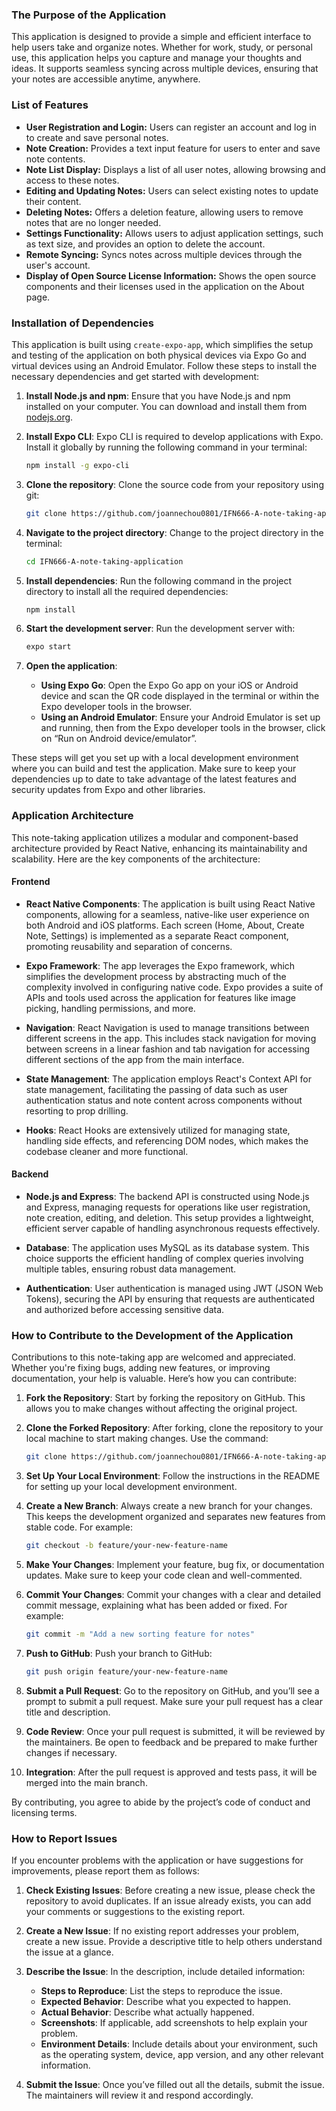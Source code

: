 ### The Purpose of the Application

This application is designed to provide a simple and efficient interface to help users take and organize notes. Whether for work, study, or personal use, this application helps you capture and manage your thoughts and ideas. It supports seamless syncing across multiple devices, ensuring that your notes are accessible anytime, anywhere.

### List of Features

- **User Registration and Login:** Users can register an account and log in to create and save personal notes.
- **Note Creation:** Provides a text input feature for users to enter and save note contents.
- **Note List Display:** Displays a list of all user notes, allowing browsing and access to these notes.
- **Editing and Updating Notes:** Users can select existing notes to update their content.
- **Deleting Notes:** Offers a deletion feature, allowing users to remove notes that are no longer needed.
- **Settings Functionality:** Allows users to adjust application settings, such as text size, and provides an option to delete the account.
- **Remote Syncing:** Syncs notes across multiple devices through the user's account.
- **Display of Open Source License Information:** Shows the open source components and their licenses used in the application on the About page.

### Installation of Dependencies

This application is built using `create-expo-app`, which simplifies the setup and testing of the application on both physical devices via Expo Go and virtual devices using an Android Emulator. Follow these steps to install the necessary dependencies and get started with development:

1. **Install Node.js and npm**: Ensure that you have Node.js and npm installed on your computer. You can download and install them from [nodejs.org](https://nodejs.org/).

2. **Install Expo CLI**: Expo CLI is required to develop applications with Expo. Install it globally by running the following command in your terminal:
   ```bash
   npm install -g expo-cli
   ```

3. **Clone the repository**: Clone the source code from your repository using git:
   ```bash
   git clone https://github.com/joannechou0801/IFN666-A-note-taking-application.git
   ```

4. **Navigate to the project directory**: Change to the project directory in the terminal:
   ```bash
   cd IFN666-A-note-taking-application
   ```

5. **Install dependencies**: Run the following command in the project directory to install all the required dependencies:
   ```bash
   npm install
   ```

6. **Start the development server**: Run the development server with:
   ```bash
   expo start
   ```

7. **Open the application**:
   - **Using Expo Go**: Open the Expo Go app on your iOS or Android device and scan the QR code displayed in the terminal or within the Expo developer tools in the browser.
   - **Using an Android Emulator**: Ensure your Android Emulator is set up and running, then from the Expo developer tools in the browser, click on “Run on Android device/emulator”.

These steps will get you set up with a local development environment where you can build and test the application. Make sure to keep your dependencies up to date to take advantage of the latest features and security updates from Expo and other libraries.

### Application Architecture

This note-taking application utilizes a modular and component-based architecture provided by React Native, enhancing its maintainability and scalability. Here are the key components of the architecture:

#### Frontend

- **React Native Components**: The application is built using React Native components, allowing for a seamless, native-like user experience on both Android and iOS platforms. Each screen (Home, About, Create Note, Settings) is implemented as a separate React component, promoting reusability and separation of concerns.

- **Expo Framework**: The app leverages the Expo framework, which simplifies the development process by abstracting much of the complexity involved in configuring native code. Expo provides a suite of APIs and tools used across the application for features like image picking, handling permissions, and more.

- **Navigation**: React Navigation is used to manage transitions between different screens in the app. This includes stack navigation for moving between screens in a linear fashion and tab navigation for accessing different sections of the app from the main interface.

- **State Management**: The application employs React's Context API for state management, facilitating the passing of data such as user authentication status and note content across components without resorting to prop drilling.

- **Hooks**: React Hooks are extensively utilized for managing state, handling side effects, and referencing DOM nodes, which makes the codebase cleaner and more functional.

#### Backend

- **Node.js and Express**: The backend API is constructed using Node.js and Express, managing requests for operations like user registration, note creation, editing, and deletion. This setup provides a lightweight, efficient server capable of handling asynchronous requests effectively.

- **Database**: The application uses MySQL as its database system. This choice supports the efficient handling of complex queries involving multiple tables, ensuring robust data management.

- **Authentication**: User authentication is managed using JWT (JSON Web Tokens), securing the API by ensuring that requests are authenticated and authorized before accessing sensitive data.

### How to Contribute to the Development of the Application

Contributions to this note-taking app are welcomed and appreciated. Whether you're fixing bugs, adding new features, or improving documentation, your help is valuable. Here’s how you can contribute:

1. **Fork the Repository**: Start by forking the repository on GitHub. This allows you to make changes without affecting the original project.

2. **Clone the Forked Repository**: After forking, clone the repository to your local machine to start making changes. Use the command:
   ```bash
   git clone https://github.com/joannechou0801/IFN666-A-note-taking-application.git
   ```

3. **Set Up Your Local Environment**: Follow the instructions in the README for setting up your local development environment.

4. **Create a New Branch**: Always create a new branch for your changes. This keeps the development organized and separates new features from stable code. For example:
   ```bash
   git checkout -b feature/your-new-feature-name
   ```

5. **Make Your Changes**: Implement your feature, bug fix, or documentation updates. Make sure to keep your code clean and well-commented.

6. **Commit Your Changes**: Commit your changes with a clear and detailed commit message, explaining what has been added or fixed. For example:
   ```bash
   git commit -m "Add a new sorting feature for notes"
   ```

7. **Push to GitHub**: Push your branch to GitHub:
   ```bash
   git push origin feature/your-new-feature-name
   ```

8. **Submit a Pull Request**: Go to the repository on GitHub, and you’ll see a prompt to submit a pull request. Make sure your pull request has a clear title and description.

9. **Code Review**: Once your pull request is submitted, it will be reviewed by the maintainers. Be open to feedback and be prepared to make further changes if necessary.

10. **Integration**: After the pull request is approved and tests pass, it will be merged into the main branch.

By contributing, you agree to abide by the project’s code of conduct and licensing terms.

### How to Report Issues

If you encounter problems with the application or have suggestions for improvements, please report them as follows:

1. **Check Existing Issues**: Before creating a new issue, please check the repository to avoid duplicates. If an issue already exists, you can add your comments or suggestions to the existing report.

2. **Create a New Issue**: If no existing report addresses your problem, create a new issue. Provide a descriptive title to help others understand the issue at a glance.

3. **Describe the Issue**: In the description, include detailed information:
   - **Steps to Reproduce**: List the steps to reproduce the issue.
   - **Expected Behavior**: Describe what you expected to happen.
   - **Actual Behavior**: Describe what actually happened.
   - **Screenshots**: If applicable, add screenshots to help explain your problem.
   - **Environment Details**: Include details about your environment, such as the operating system, device, app version, and any other relevant information.

4. **Submit the Issue**: Once you’ve filled out all the details, submit the issue. The maintainers will review it and respond accordingly.